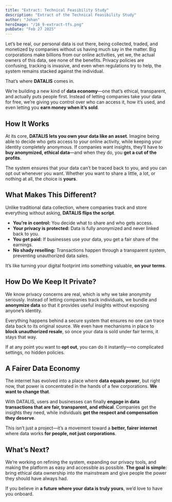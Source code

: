 ```yaml
---
title: "Extract: Technical Feasibility Study"
description: "Extract of the Technical Feasibility Study"
author: "Johan"
heroImage: "/16_9-extract-tfs.png"
pubDate: "Feb 27 2025"
---
```


Let’s be real, our personal data is out there, being collected, traded, and 
monetized by companies without us having much say in the matter. 
Big corporations make billions from our online activities, yet we, the actual
owners of this data, see none of the benefits. Privacy policies are confusing,
tracking is invasive, and even when regulations try to help, the system
remains stacked against the individual.  

That’s where **DATALIS** comes in.  

We’re building a new kind of **data economy**—one that’s ethical, transparent,
and actually puts people first. Instead of letting companies take your data
for free, we’re giving you control over who can access it, how it’s used, and
even letting you **earn money when it’s sold**.  

## **How It Works**  
At its core, **DATALIS lets you own your data like an asset**. Imagine 
being able to decide who gets access to your online activity, while keeping 
your identity completely anonymous. If companies want insights, they’ll have 
to **buy anonymized, ethical data**—and when they do, you 
**get a cut of the profits**.  

The system ensures that your data can’t be traced back to you, and you can 
opt out whenever you want. Whether you want to share a little, a lot, or 
nothing at all, the choice is **yours**.  

## **What Makes This Different?**  
Unlike traditional data collection, where companies track and store 
everything without asking, **DATALIS flips the script**.  

- **You’re in control:** You decide what to share and who gets access.  
- **Your privacy is protected:** Data is fully anonymized and never linked back to you.  
- **You get paid:** If businesses use your data, you get a fair share of the earnings.  
- **No shady reselling:** Transactions happen through a transparent system, preventing unauthorized data sales.  

It’s like turning your digital footprint into something valuable, 
**on your terms**.  

## **How Do We Keep It Private?**  
We know privacy concerns are real, which is why we take anonymity seriously. 
Instead of letting companies track individuals, we bundle and 
**anonymize data** so that it provides useful insights without exposing 
anyone’s identity.  

Everything happens behind a secure system that ensures no one can trace data 
back to its original source. We even have mechanisms in place to 
**block unauthorized resale**, so once your data is sold under fair terms, 
it stays that way.  

If at any point you want to **opt out**, you can do it instantly—no 
complicated settings, no hidden policies.  

## **A Fairer Data Economy**  
The internet has evolved into a place where **data equals power**, but right 
now, that power is concentrated in the hands of a few corporations. 
**We want to change that**.  

With DATALIS, users and businesses can finally **engage in data 
transactions that are fair, transparent, and ethical**. Companies get the 
insights they need, while individuals **get the respect and compensation 
they deserve**.  

This isn’t just a project—it’s a movement toward a **better, fairer internet** 
where data works **for people, not just corporations**.  

## **What’s Next?**  
We’re working on refining the system, expanding our privacy tools, and making 
the platform as easy and accessible as possible. **The goal is simple:** bring 
ethical data ownership into the mainstream and give people the power they 
should have always had.  

If you believe in **a future where your data is truly yours**, we’d love to 
have you onboard.  

